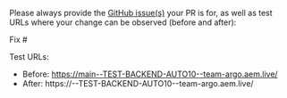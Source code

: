 Please always provide the [GitHub issue(s)](../issues) your PR is for, as well as test URLs where your change can be observed (before and after):

Fix #<gh-issue-id>

Test URLs:
- Before: https://main--TEST-BACKEND-AUTO10--team-argo.aem.live/
- After: https://<branch>--TEST-BACKEND-AUTO10--team-argo.aem.live/

